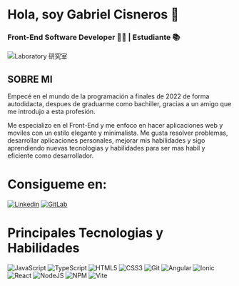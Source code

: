 # Hola, soy Gabriel Cisneros 👋
### Front-End Software Developer 👨‍💻 | Estudiante 📚

 ![Laboratory 研究室](https://github.com/user-attachments/assets/7458da00-22e5-4bac-a09c-371adff77328)

## __SOBRE MI__

Empecé en el mundo de la programación a finales de 2022 de forma autodidacta, despues de graduarme como bachiller, gracias a un amigo que me introdujo a esta profesión.

Me especializo en el Front-End y me enfoco en hacer aplicaciones web y moviles con un estilo elegante y minimalista. Me gusta resolver problemas, desarrollar aplicaciones personales, mejorar mis habilidades y sigo aprendiendo nuevas tecnologias y habilidades para ser mas habil y eficiente como desarrollador.

# Consigueme en:   

[![Linkedin](https://img.shields.io/badge/linkedin-%230077B5.svg?style=for-the-badge&logo=linkedin&logoColor=white)](https://www.linkedin.com/in/gabriel-cisneros-3216a12bb/)
[![GitLab](https://img.shields.io/badge/gitlab-%23181717.svg?style=for-the-badge&logo=gitlab&logoColor=white)](https://gitlab.com/elgabrielcisneros)

# Principales Tecnologias y Habilidades


![JavaScript](https://img.shields.io/badge/javascript-%23323330.svg?style=for-the-badge&logo=javascript&logoColor=%23F7DF1E) 
![TypeScript](https://img.shields.io/badge/typescript-%23007ACC.svg?style=for-the-badge&logo=typescript&logoColor=white)
![HTML5](https://img.shields.io/badge/html5-%23E34F26.svg?style=for-the-badge&logo=html5&logoColor=white)
![CSS3](https://img.shields.io/badge/css3-%231572B6.svg?style=for-the-badge&logo=css3&logoColor=white)
![Git](https://img.shields.io/badge/git-%23F05033.svg?style=for-the-badge&logo=git&logoColor=white)
![Angular](https://img.shields.io/badge/angular-%23DD0031.svg?style=for-the-badge&logo=angular&logoColor=white) 
![Ionic](https://img.shields.io/badge/Ionic-%233880FF.svg?style=for-the-badge&logo=Ionic&logoColor=white)
![React](https://img.shields.io/badge/react-%2320232a.svg?style=for-the-badge&logo=react&logoColor=%2361DAFB)
![NodeJS](https://img.shields.io/badge/node.js-6DA55F?style=for-the-badge&logo=node.js&logoColor=white)
![NPM](https://img.shields.io/badge/NPM-%23CB3837.svg?style=for-the-badge&logo=npm&logoColor=white)
![Vite](https://img.shields.io/badge/vite-%23646CFF.svg?style=for-the-badge&logo=vite&logoColor=white)
